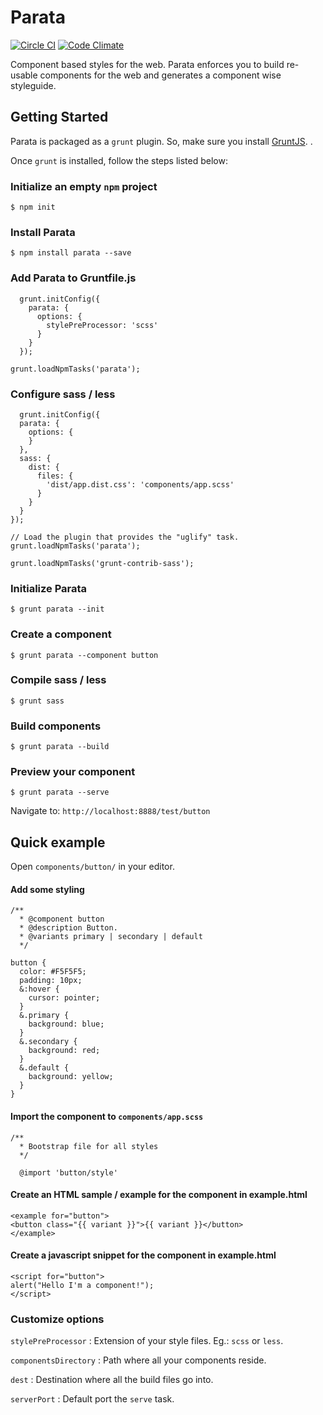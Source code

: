 # Parata

[![Circle CI](https://circleci.com/gh/cybrilla/parata.svg?style=svg)](https://circleci.com/gh/cybrilla/parata)
[![Code Climate](https://codeclimate.com/github/cybrilla/parata/badges/gpa.svg)](https://codeclimate.com/github/cybrilla/parata)

Component based styles for the web. Parata enforces you to build re-usable components for the web and generates a component wise styleguide.

## Getting Started
Parata is packaged as a `grunt` plugin. So, make sure you install [GruntJS](http://gruntjs.com). .

Once `grunt` is installed, follow the steps listed below:
### Initialize an empty `npm` project
```
$ npm init
```

### Install Parata
```
$ npm install parata --save
```

### Add Parata to Gruntfile.js
```
  grunt.initConfig({
    parata: {
      options: {
        stylePreProcessor: 'scss'
      }
    }
  });
  
grunt.loadNpmTasks('parata');
```
 
### Configure sass / less
```
  grunt.initConfig({
  parata: {
    options: {
    }
  },
  sass: {
    dist: {
      files: {
        'dist/app.dist.css': 'components/app.scss'
      }
    }
  }
});

// Load the plugin that provides the "uglify" task.
grunt.loadNpmTasks('parata');

grunt.loadNpmTasks('grunt-contrib-sass');
```

### Initialize Parata
```
$ grunt parata --init
```
 
### Create a component
```
$ grunt parata --component button
```

### Compile sass / less
```
$ grunt sass
```

### Build components
```
$ grunt parata --build
```

### Preview your component
```
$ grunt parata --serve
```
Navigate to: `http://localhost:8888/test/button`

## Quick example
Open `components/button/` in your editor.

#### Add some styling
```
/**
  * @component button
  * @description Button.
  * @variants primary | secondary | default
  */

button {
  color: #F5F5F5;
  padding: 10px;
  &:hover {
    cursor: pointer;
  }
  &.primary {
    background: blue;
  }
  &.secondary {
    background: red;
  }
  &.default {
    background: yellow;
  }
}
```
 

#### Import the component to `components/app.scss`
```
/**
  * Bootstrap file for all styles
  */

  @import 'button/style'
```


#### Create an HTML sample / example for the component in example.html
```
<example for="button">
<button class="{{ variant }}">{{ variant }}</button>
</example>
```

#### Create a javascript snippet for the component in example.html
```
<script for="button">
alert("Hello I'm a component!");
</script>
```

### Customize options
`stylePreProcessor`   :    Extension of your style files. Eg.: `scss` or `less`.

`componentsDirectory` :    Path where all your components reside.

`dest`                :    Destination where all the build files go into.

`serverPort`          :    Default port the `serve` task.

